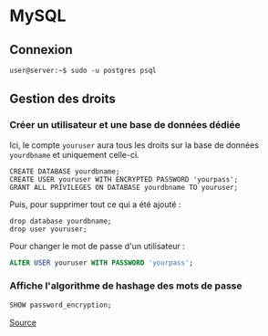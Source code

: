 # MySQL

## Connexion

``` txt
user@server:~$ sudo -u postgres psql
```

## Gestion des droits

### Créer un utilisateur et une base de données dédiée

Ici, le compte `youruser` aura tous les droits sur la base de données `yourdbname` et uniquement celle-ci.

``` postgresql
CREATE DATABASE yourdbname;
CREATE USER youruser WITH ENCRYPTED PASSWORD 'yourpass';
GRANT ALL PRIVILEGES ON DATABASE yourdbname TO youruser;
```

Puis, pour supprimer tout ce qui a été ajouté :

``` postgresql
drop database yourdbname;
drop user youruser;
```

Pour changer le mot de passe d'un utilisateur :

``` sql
ALTER USER youruser WITH PASSWORD 'yourpass';
```

### Affiche l'algorithme de hashage des mots de passe

``` sql
SHOW password_encryption;
```

[Source](https://documentation.tricentis.com/qtest/10400/en/content/qtest_onpremise/server_administration/change_postgresql_password_authentication_scram-sha-256.htm)
